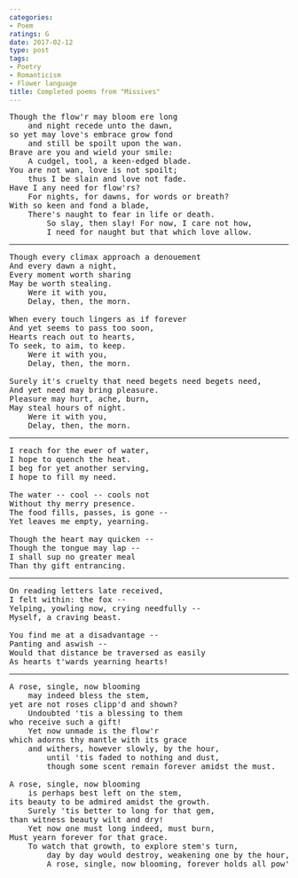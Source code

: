 ```yaml
---
categories:
- Poem
ratings: G
date: 2017-02-12
type: post
tags:
- Poetry
- Romanticism
- Flower language
title: Completed poems from "Missives"
---
```


<pre class="verse">
Though the flow'r may bloom ere long
    and night recede unto the dawn,
so yet may love's embrace grow fond
    and still be spoilt upon the wan.
Brave are you and wield your smile:
    A cudgel, tool, a keen-edged blade.
You are not wan, love is not spoilt;
    thus I be slain and love not fade.
Have I any need for flow'rs?
    For nights, for dawns, for words or breath?
With so keen and fond a blade,
    There's naught to fear in life or death.
        So slay, then slay! For now, I care not how,
        I need for naught but that which love allow.
</pre>

-----

<pre class="verse">
Though every climax approach a denouement
And every dawn a night,
Every moment worth sharing
May be worth stealing.
    Were it with you,
    Delay, then, the morn.

When every touch lingers as if forever
And yet seems to pass too soon,
Hearts reach out to hearts,
To seek, to aim, to keep.
    Were it with you,
    Delay, then, the morn.

Surely it's cruelty that need begets need begets need,
And yet need may bring pleasure.
Pleasure may hurt, ache, burn,
May steal hours of night.
    Were it with you,
    Delay, then, the morn.
</pre>

-----

<pre class="verse">
I reach for the ewer of water,
I hope to quench the heat.
I beg for yet another serving,
I hope to fill my need.

The water -- cool -- cools not
Without thy merry presence.
The food fills, passes, is gone --
Yet leaves me empty, yearning.

Though the heart may quicken --
Though the tongue may lap --
I shall sup no greater meal
Than thy gift entrancing.
</pre>

-----

<pre class="verse">
On reading letters late received,
I felt within: the fox --
Yelping, yowling now, crying needfully --
Myself, a craving beast.

You find me at a disadvantage --
Panting and aswish --
Would that distance be traversed as easily
As hearts t'wards yearning hearts!
</pre>

-----

<pre class="verse">
A rose, single, now blooming
    may indeed bless the stem,
yet are not roses clipp'd and shown?
    Undoubted 'tis a blessing to them
who receive such a gift!
    Yet now unmade is the flow'r
which adorns thy mantle with its grace
    and withers, however slowly, by the hour,
        until 'tis faded to nothing and dust,
        though some scent remain forever amidst the must.

A rose, single, now blooming
    is perhaps best left on the stem,
its beauty to be admired amidst the growth.
    Surely 'tis better to long for that gem,
than witness beauty wilt and dry!
    Yet now one must long indeed, must burn,
Must yearn forever for that grace.
    To watch that growth, to explore stem's turn,
        day by day would destroy, weakening one by the hour,
        A rose, single, now blooming, forever holds all pow'r.
</pre>

